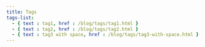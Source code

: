```yaml
---
title: Tags
tags-list:
  - { text : tag1, href : /blog/tags/tag1.html }
  - { text : tag2, href : /blog/tags/tag2.html }
  - { text : tag3 with space, href : /blog/tags/tag3-with-space.html }
---
```

